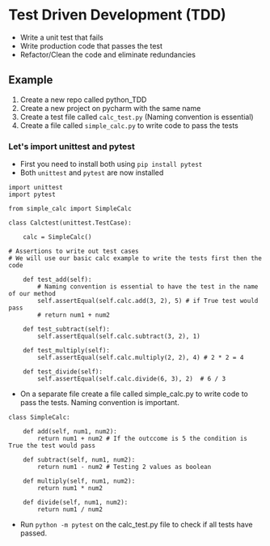 # Test Driven Development (TDD)
- Write a unit test that fails
- Write production code that passes the test
- Refactor/Clean the code and eliminate redundancies

## Example 
1. Create a new repo called python_TDD
2. Create a new project on pycharm with the same name
3. Create a test file called `calc_test.py` (Naming convention is essential)
4. Create a file called `simple_calc.py` to write code to pass the tests


### Let's import unittest and pytest
- First you need to install both using `pip install pytest`
- Both `unittest` and `pytest` are now installed
```
import unittest
import pytest

from simple_calc import SimpleCalc

class Calctest(unittest.TestCase):

    calc = SimpleCalc()

# Assertions to write out test cases
# We will use our basic calc example to write the tests first then the code

    def test_add(self):
        # Naming convention is essential to have the test in the name of our method
        self.assertEqual(self.calc.add(3, 2), 5) # if True test would pass
        # return num1 + num2

    def test_subtract(self):
        self.assertEqual(self.calc.subtract(3, 2), 1)

    def test_multiply(self):
        self.assertEqual(self.calc.multiply(2, 2), 4) # 2 * 2 = 4

    def test_divide(self):
        self.assertEqual(self.calc.divide(6, 3), 2)  # 6 / 3
```
- On a separate file create a file called simple_calc.py to write code to pass the tests. Naming convention is important.
```
class SimpleCalc:

    def add(self, num1, num2):
        return num1 + num2 # If the outccome is 5 the condition is True the test would pass

    def subtract(self, num1, num2):
        return num1 - num2 # Testing 2 values as boolean

    def multiply(self, num1, num2):
        return num1 * num2

    def divide(self, num1, num2):
        return num1 / num2
```
- Run `python -m pytest` on the calc_test.py file to check if all tests have passed.
